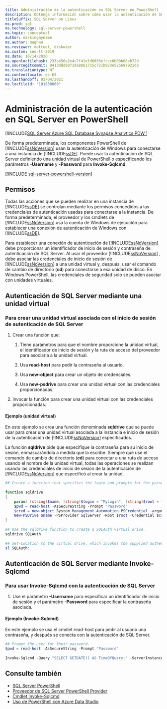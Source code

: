 ```yaml
---
title: Administración de la autenticación en SQL Server en PowerShell
description: Obtenga información sobre cómo usar la autenticación de SQL Server en lugar de la autenticación de Windows (el valor predeterminado) al conectarse a una instancia del motor de base de datos.
titleSuffix: SQL Server on Linux
ms.prod: sql
ms.technology: sql-server-powershell
ms.topic: conceptual
author: markingmyname
ms.author: maghan
ms.reviewer: matteot, drskwier
ms.custom: seo-lt-2019
ms.date: 10/14/2020
ms.openlocfilehash: 233c456a2e4c7f41efd6038efccc6b00b68eb72d
ms.sourcegitcommit: 9413ddd8071da8861715c721b923e52669a921d8
ms.translationtype: HT
ms.contentlocale: es-ES
ms.lasthandoff: 03/04/2021
ms.locfileid: "101838069"
---
```

# <a name="manage-authentication-to-sql-server-in-powershell"></a>Administración de la autenticación en SQL Server en PowerShell

[!INCLUDE[SQL Server Azure SQL Database Synapse Analytics PDW ](../includes/applies-to-version/sql-asdb-asdbmi-asa-pdw.md)]

De forma predeterminada, los componentes PowerShell de [!INCLUDE[ssNoVersion](../includes/ssnoversion-md.md)] usan la autenticación de Windows para conectarse a una instancia de [!INCLUDE[ssDE](../includes/ssde-md.md)]. Puede usar la autenticación de SQL Server definiendo una unidad virtual de PowerShell o especificando los parámetros **-Username** y **-Password** para **Invoke-Sqlcmd**.

[!INCLUDE [sql-server-powershell-version](../includes/sql-server-powershell-version.md)]

## <a name="permissions"></a>Permisos

Todas las acciones que se pueden realizar en una instancia de [!INCLUDE[ssDE](../includes/ssde-md.md)] se controlan mediante los permisos concedidos a las credenciales de autenticación usadas para conectarse a la instancia. De forma predeterminada, el proveedor y los cmdlets de [!INCLUDE[ssNoVersion](../includes/ssnoversion-md.md)] usa la cuenta de Windows de ejecución para establecer una conexión de autenticación de Windows con [!INCLUDE[ssDE](../includes/ssde-md.md)].  

Para establecer una conexión de autenticación de [!INCLUDE[ssNoVersion](../includes/ssnoversion-md.md)] debe proporcionar un identificador de inicio de sesión y contraseña de autenticación de SQL Server. Al usar el proveedor [!INCLUDE[ssNoVersion](../includes/ssnoversion-md.md)] , debe asociar las credenciales de inicio de sesión de [!INCLUDE[ssNoVersion](../includes/ssnoversion-md.md)] a una unidad virtual y, después, usar el comando de cambio de directorio (**cd**) para conectarse a esa unidad de disco. En Windows PowerShell, las credenciales de seguridad solo se pueden asociar con unidades virtuales.  

## <a name="sql-server-authentication-using-a-virtual-drive"></a>Autenticación de SQL Server mediante una unidad virtual

### <a name="to-create-a-virtual-drive-associated-with-a-sql-server-authentication-login"></a>Para crear una unidad virtual asociada con el inicio de sesión de autenticación de SQL Server

1. Crear una función que:

    1. Tiene parámetros para que el nombre proporcione la unidad virtual, el identificador de inicio de sesión y la ruta de acceso del proveedor para asociarla a la unidad virtual.

    2. Usa **read-host** para pedir la contraseña al usuario.  

    3. Usa **new-object** para crear un objeto de credenciales.  

    4. Usa **new-psdrive** para crear una unidad virtual con las credenciales proporcionadas.  

2. Invocar la función para crear una unidad virtual con las credenciales proporcionadas.  

#### <a name="example-virtual-drive"></a>Ejemplo (unidad virtual)

En este ejemplo se crea una función denominada **sqldrive** que se puede usar para crear una unidad virtual asociada a la instancia e inicio de sesión de la autenticación de [!INCLUDE[ssNoVersion](../includes/ssnoversion-md.md)] especificados.  
  
 La función **sqldrive** pide que especifique la contraseña para su inicio de sesión, enmascarándola a medida que la escribe. Siempre que use el comando de cambio de directorio (**cd**) para conectar a una ruta de acceso usando el nombre de la unidad virtual, todas las operaciones se realizan usando las credenciales de inicio de sesión de la autenticación de [!INCLUDE[ssNoVersion](../includes/ssnoversion-md.md)] que especificó al crear la unidad.  
  
```powershell
## Create a function that specifies the login and prompts for the password.  
  
function sqldrive  
{  
    param( [string]$name, [string]$login = "MyLogin", [string]$root = "SQLSERVER:\SQL\MyComputer\MyInstance" )  
    $pwd = read-host -AsSecureString -Prompt "Password"  
    $cred = new-object System.Management.Automation.PSCredential -argumentlist $login,$pwd  
    New-PSDrive $name -PSProvider SqlServer -Root $root -Credential $cred -Scope 1  
}  
  
## Use the sqldrive function to create a SQLAuth virtual drive.  
sqldrive SQLAuth
  
## Set-Location to the virtual drive, which invokes the supplied authentication credentials.  
sl SQLAuth:
```

## <a name="sql-server-authentication-using-invoke-sqlcmd"></a>Autenticación de SQL Server mediante Invoke-Sqlcmd

### <a name="to-use-invoke-sqlcmd-with-sql-server-authentication"></a>Para usar Invoke-Sqlcmd con la autenticación de SQL Server

1. Use el parámetro **-Username** para especificar un identificador de inicio de sesión y el parámetro **-Password** para especificar la contraseña asociada.  

#### <a name="example-invoke-sqlcmd"></a>Ejemplo (Invoke-Sqlcmd)

En este ejemplo se usa el cmdlet read-host para pedir al usuario una contraseña, y después se conecta con la autenticación de SQL Server.  

```powershell
## Prompt the user for their password.  
$pwd = read-host -AsSecureString -Prompt "Password"  
  
Invoke-Sqlcmd -Query "SELECT GETDATE() AS TimeOfQuery;" -ServerInstance "MyComputer\MyInstance" -Username "MyLogin" -Password $pwd  
```

## <a name="see-also"></a>Consulte también

- [SQL Server PowerShell](sql-server-powershell.md)
- [Proveedor de SQL Server PowerShell Provider](sql-server-powershell-provider.md)
- [Cmdlet Invoke-Sqlcmd](/powershell/module/sqlserver/invoke-sqlcmd)
- [Uso de PowerShell con Azure Data Studio](../azure-data-studio/extensions/powershell-extension.md)
